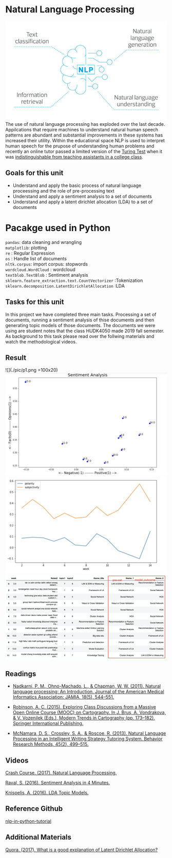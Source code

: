 # Natural Language Processing
![](rsm-tmt-nlp.jpg)
The use of natural language processing has exploded over the last decade. Appilcations that require machines to understand natural human speech patterns are abundant and substantial improvements in these systems has increased their utility. Within the educational space NLP is used to interpret human speech for the prupose of understanding human problems and recently an online tutor passed a limited version of the [Turing Test](https://en.wikipedia.org/wiki/Turing_test) when it was [indistinguishable from teaching assistants in a college class](http://www.news.gatech.edu/2017/01/09/jill-watson-round-three).

## Goals for this unit

* Understand and apply the basic process of natural language proceessing and the role of pre-processing text
* Understand and apply a sentiment analysis to a set of documents
* Understand and apply a latent dirichlet allocation (LDA) to a set of documents

# Pacakge used in Python
`pandas`: data cleaning and wrangling <br>
`matplotlib`: plotting <br>
`re` : Regular Expression <br>
`os` : Handle list of documents <br>
`nltk.corpus`: import corpus: stopwords <br>
`wordcloud.WordCloud` : wordcloud <br>
`textblob.TextBlob` : Sentiment analysis <br>
`sklearn.feature_extraction.text.CountVectorizer` :Tokenization<br>
`sklearn.decomposition.LatentDirichletAllocation` :LDA 


## Tasks for this unit

In this project we have completed three main tasks. Processing a set of documents, running a sentiment analysis of thise documents and then generating topic models of those documents. The documents we were using are student notes that the class HUDK4050 made 2019 fall semester. As background to this task please read over the follwing materials and watch the methodological videos. 

## Result
![](./pic/p1.png =100x20)
![](p2.png)
![](p3.png)
![](p4.png)

## Readings

* [Nadkarni, P. M., Ohno-Machado, L., & Chapman, W. W. (2011). Natural language processing: An Introduction. Journal of the American Medical Informatics Association: JAMIA, 18(5), 544–551.](http://www.ncbi.nlm.nih.gov/pmc/articles/PMC3168328/)

* [Robinson, A. C. (2015). Exploring Class Discussions from a Massive Open Online Course (MOOC) on Cartography. In J. Brus, A. Vondrakova, & V. Vozenilek (Eds.), Modern Trends in Cartography (pp. 173–182). Springer International Publishing.](http://link.springer.com.ezproxy.cul.columbia.edu/chapter/10.1007/978-3-319-07926-4_14)

* [McNamara, D. S., Crossley, S. A., & Roscoe, R. (2013). Natural Language Processing in an Intelligent Writing Strategy Tutoring System. Behavior Research Methods, 45(2), 499–515.](http://link.springer.com.ezproxy.cul.columbia.edu/article/10.3758/s13428-012-0258-1)

## Videos

[Crash Course. (2017). Natural Language Processing.](https://www.youtube.com/watch?v=fOvTtapxa9c)

[Raval, S. (2016). Sentiment Analysis in 4 Minutes.](https://www.youtube.com/watch?v=AJVP96tAWxw)

[Knispelis, A. (2016). LDA Topic Models.](https://www.youtube.com/watch?v=3mHy4OSyRf0)

## Reference Github
[nlp-in-python-tutorial](https://github.com/zz2641/nlp-in-python-tutorial/settings)


## Additional Materials

[Quora. (2017). What is a good explanation of Latent Dirichlet Allocation?](https://www.quora.com/What-is-a-good-explanation-of-Latent-Dirichlet-Allocation)
